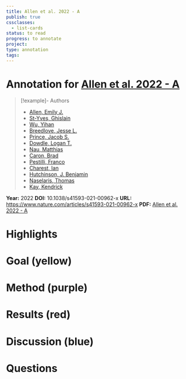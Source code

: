 ```yaml
---
title: Allen et al. 2022 - A
publish: true
cssclasses:
  - list-cards
status: to read
progress: to annotate
project:
type: annotation
tags:
---
```

# Annotation for [Allen et al. 2022 - A](Papers/References/Allen%20et%20al.%202022%20-%20A)

> [!example]- Authors
> - [Allen, Emily J.](Allen%2C%20Emily%20J.)
> - [St-Yves, Ghislain](St-Yves%2C%20Ghislain)
> - [Wu, Yihan](Wu%2C%20Yihan)
> - [Breedlove, Jesse L.](Breedlove%2C%20Jesse%20L.)
> - [Prince, Jacob S.](Prince%2C%20Jacob%20S.)
> - [Dowdle, Logan T.](Dowdle%2C%20Logan%20T.)
> - [Nau, Matthias](Nau%2C%20Matthias)
> - [Caron, Brad](Caron%2C%20Brad)
> - [Pestilli, Franco](Pestilli%2C%20Franco)
> - [Charest, Ian](Charest%2C%20Ian)
> - [Hutchinson, J. Benjamin](Hutchinson%2C%20J.%20Benjamin)
> - [Naselaris, Thomas](Naselaris%2C%20Thomas)
> - [Kay, Kendrick](Kay%2C%20Kendrick)

**Year:** 2022
**DOI:** 10.1038/s41593-021-00962-x
**URL:** https://www.nature.com/articles/s41593-021-00962-x
**PDF:** [Allen et al. 2022 - A](Papers/PDFs/Allen%20et%20al.%202022%20-%20A%20massive%207T%20fMRI%20dataset%20to%20bridge%20cognitive%20neuroscience%20and%20artificial%20intelligence.pdf)

# Highlights


# Goal (yellow)


# Method (purple)


# Results (red)


# Discussion (blue)


# Questions

